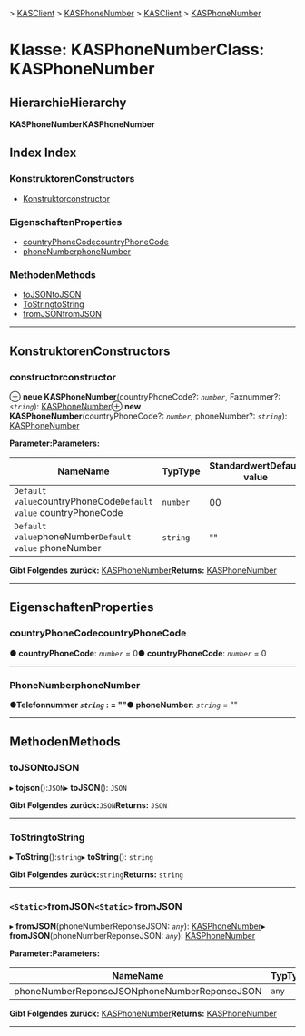<span data-ttu-id="ecaa8-101">[](../README.md) > [KASClient](../modules/kasclient.md) > [KASPhoneNumber](../classes/kasclient.kasphonenumber.md)</span><span class="sxs-lookup"><span data-stu-id="ecaa8-101">[](../README.md) > [KASClient](../modules/kasclient.md) > [KASPhoneNumber](../classes/kasclient.kasphonenumber.md)</span></span>

# <a name="class-kasphonenumber"></a><span data-ttu-id="ecaa8-102">Klasse: KASPhoneNumber</span><span class="sxs-lookup"><span data-stu-id="ecaa8-102">Class: KASPhoneNumber</span></span>

## <a name="hierarchy"></a><span data-ttu-id="ecaa8-103">Hierarchie</span><span class="sxs-lookup"><span data-stu-id="ecaa8-103">Hierarchy</span></span>

<span data-ttu-id="ecaa8-104">**KASPhoneNumber**</span><span class="sxs-lookup"><span data-stu-id="ecaa8-104">**KASPhoneNumber**</span></span>

## <a name="index"></a><span data-ttu-id="ecaa8-105">Index </span><span class="sxs-lookup"><span data-stu-id="ecaa8-105">Index</span></span>

### <a name="constructors"></a><span data-ttu-id="ecaa8-106">Konstruktoren</span><span class="sxs-lookup"><span data-stu-id="ecaa8-106">Constructors</span></span>

* [<span data-ttu-id="ecaa8-107">Konstruktor</span><span class="sxs-lookup"><span data-stu-id="ecaa8-107">constructor</span></span>](kasclient.kasphonenumber.md#constructor)
### <a name="properties"></a><span data-ttu-id="ecaa8-108">Eigenschaften</span><span class="sxs-lookup"><span data-stu-id="ecaa8-108">Properties</span></span>

* [<span data-ttu-id="ecaa8-109">countryPhoneCode</span><span class="sxs-lookup"><span data-stu-id="ecaa8-109">countryPhoneCode</span></span>](kasclient.kasphonenumber.md#countryphonecode)
* [<span data-ttu-id="ecaa8-110">phoneNumber</span><span class="sxs-lookup"><span data-stu-id="ecaa8-110">phoneNumber</span></span>](kasclient.kasphonenumber.md#phonenumber)
### <a name="methods"></a><span data-ttu-id="ecaa8-111">Methoden</span><span class="sxs-lookup"><span data-stu-id="ecaa8-111">Methods</span></span>

* [<span data-ttu-id="ecaa8-112">toJSON</span><span class="sxs-lookup"><span data-stu-id="ecaa8-112">toJSON</span></span>](kasclient.kasphonenumber.md#tojson)
* [<span data-ttu-id="ecaa8-113">ToString</span><span class="sxs-lookup"><span data-stu-id="ecaa8-113">toString</span></span>](kasclient.kasphonenumber.md#tostring)
* [<span data-ttu-id="ecaa8-114">fromJSON</span><span class="sxs-lookup"><span data-stu-id="ecaa8-114">fromJSON</span></span>](kasclient.kasphonenumber.md#fromjson)

---

## <a name="constructors"></a><span data-ttu-id="ecaa8-115">Konstruktoren</span><span class="sxs-lookup"><span data-stu-id="ecaa8-115">Constructors</span></span>

<a id="constructor"></a>

###  <a name="constructor"></a><span data-ttu-id="ecaa8-116">constructor</span><span class="sxs-lookup"><span data-stu-id="ecaa8-116">constructor</span></span>

<span data-ttu-id="ecaa8-117">⊕ **neue KASPhoneNumber**(countryPhoneCode?: *`number`*, Faxnummer?: *`string`*): [KASPhoneNumber](kasclient.kasphonenumber.md)</span><span class="sxs-lookup"><span data-stu-id="ecaa8-117">⊕ **new KASPhoneNumber**(countryPhoneCode?: *`number`*, phoneNumber?: *`string`*): [KASPhoneNumber](kasclient.kasphonenumber.md)</span></span>

<span data-ttu-id="ecaa8-118">**Parameter:**</span><span class="sxs-lookup"><span data-stu-id="ecaa8-118">**Parameters:**</span></span>

| <span data-ttu-id="ecaa8-119">Name</span><span class="sxs-lookup"><span data-stu-id="ecaa8-119">Name</span></span> | <span data-ttu-id="ecaa8-120">Typ</span><span class="sxs-lookup"><span data-stu-id="ecaa8-120">Type</span></span> | <span data-ttu-id="ecaa8-121">Standardwert</span><span class="sxs-lookup"><span data-stu-id="ecaa8-121">Default value</span></span> |
| ------ | ------ | ------ |
| <span data-ttu-id="ecaa8-122">`Default value`countryPhoneCode</span><span class="sxs-lookup"><span data-stu-id="ecaa8-122">`Default value` countryPhoneCode</span></span> | `number` | <span data-ttu-id="ecaa8-123">0</span><span class="sxs-lookup"><span data-stu-id="ecaa8-123">0</span></span> |
| <span data-ttu-id="ecaa8-124">`Default value`phoneNumber</span><span class="sxs-lookup"><span data-stu-id="ecaa8-124">`Default value` phoneNumber</span></span> | `string` | &quot;&quot; |

<span data-ttu-id="ecaa8-125">**Gibt Folgendes zurück:** [KASPhoneNumber](kasclient.kasphonenumber.md)</span><span class="sxs-lookup"><span data-stu-id="ecaa8-125">**Returns:** [KASPhoneNumber](kasclient.kasphonenumber.md)</span></span>

___

## <a name="properties"></a><span data-ttu-id="ecaa8-126">Eigenschaften</span><span class="sxs-lookup"><span data-stu-id="ecaa8-126">Properties</span></span>

<a id="countryphonecode"></a>

###  <a name="countryphonecode"></a><span data-ttu-id="ecaa8-127">countryPhoneCode</span><span class="sxs-lookup"><span data-stu-id="ecaa8-127">countryPhoneCode</span></span>

<span data-ttu-id="ecaa8-128">**● countryPhoneCode**: *`number`* = 0</span><span class="sxs-lookup"><span data-stu-id="ecaa8-128">**● countryPhoneCode**: *`number`* = 0</span></span>

___
<a id="phonenumber"></a>

###  <a name="phonenumber"></a><span data-ttu-id="ecaa8-129">PhoneNumber</span><span class="sxs-lookup"><span data-stu-id="ecaa8-129">phoneNumber</span></span>

<span data-ttu-id="ecaa8-130">**●**Telefonnummer *`string`* : = ""</span><span class="sxs-lookup"><span data-stu-id="ecaa8-130">**● phoneNumber**: *`string`* = ""</span></span>

___

## <a name="methods"></a><span data-ttu-id="ecaa8-131">Methoden</span><span class="sxs-lookup"><span data-stu-id="ecaa8-131">Methods</span></span>

<a id="tojson"></a>

###  <a name="tojson"></a><span data-ttu-id="ecaa8-132">toJSON</span><span class="sxs-lookup"><span data-stu-id="ecaa8-132">toJSON</span></span>

<span data-ttu-id="ecaa8-133">▸ **tojson**():`JSON`</span><span class="sxs-lookup"><span data-stu-id="ecaa8-133">▸ **toJSON**(): `JSON`</span></span>

<span data-ttu-id="ecaa8-134">**Gibt Folgendes zurück:**`JSON`</span><span class="sxs-lookup"><span data-stu-id="ecaa8-134">**Returns:** `JSON`</span></span>

___
<a id="tostring"></a>

###  <a name="tostring"></a><span data-ttu-id="ecaa8-135">ToString</span><span class="sxs-lookup"><span data-stu-id="ecaa8-135">toString</span></span>

<span data-ttu-id="ecaa8-136">▸ **ToString**():`string`</span><span class="sxs-lookup"><span data-stu-id="ecaa8-136">▸ **toString**(): `string`</span></span>

<span data-ttu-id="ecaa8-137">**Gibt Folgendes zurück:**`string`</span><span class="sxs-lookup"><span data-stu-id="ecaa8-137">**Returns:** `string`</span></span>

___
<a id="fromjson"></a>

### <a name="static-fromjson"></a><span data-ttu-id="ecaa8-138">`<Static>`fromJSON</span><span class="sxs-lookup"><span data-stu-id="ecaa8-138">`<Static>` fromJSON</span></span>

<span data-ttu-id="ecaa8-139">▸ **fromJSON**(phoneNumberReponseJSON: *`any`*): [KASPhoneNumber](kasclient.kasphonenumber.md)</span><span class="sxs-lookup"><span data-stu-id="ecaa8-139">▸ **fromJSON**(phoneNumberReponseJSON: *`any`*): [KASPhoneNumber](kasclient.kasphonenumber.md)</span></span>

<span data-ttu-id="ecaa8-140">**Parameter:**</span><span class="sxs-lookup"><span data-stu-id="ecaa8-140">**Parameters:**</span></span>

| <span data-ttu-id="ecaa8-141">Name</span><span class="sxs-lookup"><span data-stu-id="ecaa8-141">Name</span></span> | <span data-ttu-id="ecaa8-142">Typ</span><span class="sxs-lookup"><span data-stu-id="ecaa8-142">Type</span></span> |
| ------ | ------ |
| <span data-ttu-id="ecaa8-143">phoneNumberReponseJSON</span><span class="sxs-lookup"><span data-stu-id="ecaa8-143">phoneNumberReponseJSON</span></span> | `any` |

<span data-ttu-id="ecaa8-144">**Gibt Folgendes zurück:** [KASPhoneNumber](kasclient.kasphonenumber.md)</span><span class="sxs-lookup"><span data-stu-id="ecaa8-144">**Returns:** [KASPhoneNumber](kasclient.kasphonenumber.md)</span></span>

___

